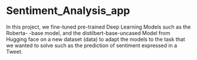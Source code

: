# Sentiment_Analysis_app
In this project, we fine-tuned pre-trained Deep Learning Models such as the Roberta- -base model, and the distilbert-base-uncased Model from Hugging face on a new dataset (data) to adapt the models to the task that we wanted to solve such as the prediction of sentiment expressed in a Tweet.
